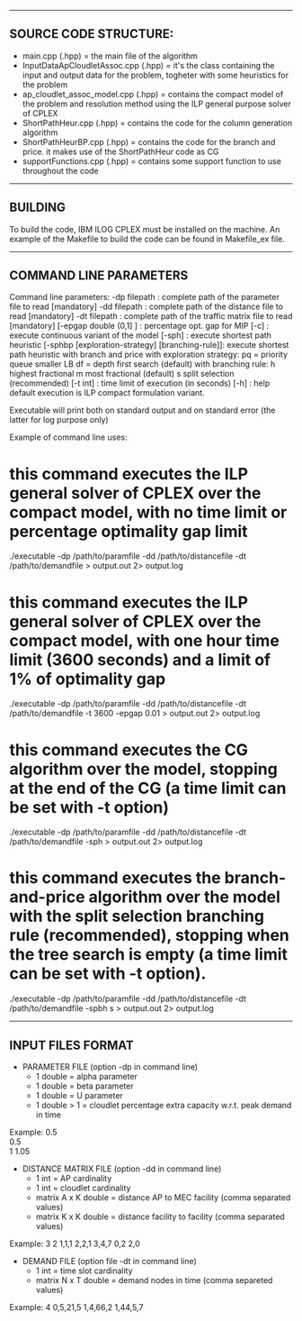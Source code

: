 
------------
SOURCE CODE STRUCTURE:
------------

- main.cpp (.hpp) = the main file of the algorithm
- InputDataApCloudletAssoc.cpp (.hpp) = it's the class containing the input and output data for the problem, togheter with some heuristics for the problem
- ap_cloudlet_assoc_model.cpp (.hpp) = contains the compact model of the problem and resolution method using the ILP general purpose solver of CPLEX
- ShortPathHeur.cpp (.hpp) = contains the code for the column generation algorithm
- ShortPathHeurBP.cpp (.hpp) = contains the code for the branch and price. it makes use of the ShortPathHeur code as CG
- supportFunctions.cpp (.hpp) = contains some support function to use throughout the code

------------
BUILDING
------------

To build the code, IBM ILOG CPLEX must be installed on the machine.
An example of the Makefile to build the code can be found in Makefile_ex file.

------------
COMMAND LINE PARAMETERS
------------

Command line parameters: 
 -dp filepath :	 complete path of the parameter file to read [mandatory]
 -dd filepath :	 complete path of the distance file to read [mandatory]
 -dt filepath :	 complete path of the traffic matrix file to read [mandatory]
 [-epgap double (0,1] ] : 	 percentage opt. gap for MIP
 [-c] : 	 execute continuous variant of the model
 [-sph] : 	 execute shortest path heuristic
 [-sphbp [exploration-strategy] [branching-rule]]: 	 execute shortest path heuristic with branch and price 
 	 with exploration strategy: 
 	 	 pq = priority queue smaller LB 
 		 df = depth first search (default) 
 	 with branching rule: 
 		 h highest fractional 
 		 m most fractional (default) 
 		 s split selection (recommended)
 [-t int] : time limit of execution (in seconds)
 [-h] : 	 help
 default execution is ILP compact formulation variant.

Executable will print both on standard output and on standard error (the latter for log purpose only)

 Example of command line uses:
 # this command executes the ILP general solver of CPLEX over the compact model, with no time limit or percentage optimality gap limit
./executable -dp /path/to/paramfile -dd /path/to/distancefile -dt /path/to/demandfile > output.out 2> output.log   
 # this command executes the ILP general solver of CPLEX over the compact model, with one hour time limit (3600 seconds) and a limit of 1% of optimality gap
./executable -dp /path/to/paramfile -dd /path/to/distancefile -dt /path/to/demandfile -t 3600 -epgap 0.01 > output.out 2> output.log  
# this command executes the CG algorithm over the model, stopping at the end of the CG (a time limit can be set with -t option)
./executable -dp /path/to/paramfile -dd /path/to/distancefile -dt /path/to/demandfile -sph > output.out 2> output.log
# this command executes the branch-and-price algorithm over the model with the split selection branching rule (recommended), stopping when the tree search is empty (a time limit can be set with -t option). 
./executable -dp /path/to/paramfile -dd /path/to/distancefile -dt /path/to/demandfile -spbh s > output.out 2> output.log

------------
INPUT FILES FORMAT
------------
* PARAMETER FILE (option -dp in command line)
     - 1 double = alpha parameter
     - 1 double = beta parameter
     - 1 double = U parameter
     - 1 double > 1 = cloudlet percentage extra capacity w.r.t. peak demand in time
    
Example:
0.5   
0.5   
1
1.05
     
* DISTANCE MATRIX FILE (option -dd in command line)
     - 1 int = AP cardinality
     - 1 int = cloudlet cardinality
     - matrix A x K double = distance AP to MEC facility (comma separated values)
     - matrix K x K double = distance facility to facility (comma separated values)

Example:
3
2
1,1,1
2,2,1
3,4,7
0,2
2,0

* DEMAND FILE (option file -dt in command line)
     - 1 int = time slot cardinality
     - matrix N x T double = demand nodes in time (comma separeted values)

Example:
4
0,5,21,5
1,4,66,2
1,44,5,7

 
 
